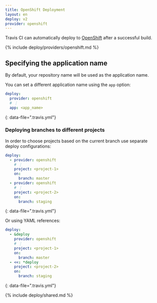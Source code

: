 ```yaml
---
title: OpenShift Deployment
layout: en
deploy: v2
provider: openshift
---
```


Travis CI can automatically deploy to [OpenShift](https://www.openshift.com/) after a successful build.

{% include deploy/providers/openshift.md %}

## Specifying the application name

By default, your repository name will be used as the application name.

You can set a different application name using the `app` option:

```yaml
deploy:
  provider: openshift
  # ⋮
  app: <app_name>
```
{: data-file=".travis.yml"}

### Deploying branches to different projects

In order to choose projects based on the current branch use separate deploy
configurations:

```yaml
deploy:
  - provider: openshift
    # ⋮
    project: <project-1>
    on:
      branch: master
  - provider: openshift
    # ⋮
    project: <project-2>
    on:
      branch: staging
```
{: data-file=".travis.yml"}

Or using YAML references:

```yaml
deploy:
  - &deploy
    provider: openshift
    # ⋮
    project: <project-1>
    on:
      branch: master
  - <<: *deploy
    project: <project-2>
    on:
      branch: staging
```
{: data-file=".travis.yml"}

{% include deploy/shared.md %}
